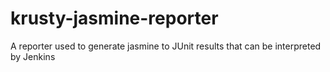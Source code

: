 krusty-jasmine-reporter
=======================

A reporter used to generate jasmine to JUnit results that can be interpreted by Jenkins
